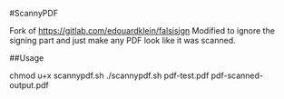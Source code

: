 #ScannyPDF

Fork of https://gitlab.com/edouardklein/falsisign
Modified to ignore the signing part and just make any PDF look like it was scanned.

##Usage

chmod u+x scannypdf.sh
./scannypdf.sh pdf-test.pdf pdf-scanned-output.pdf


